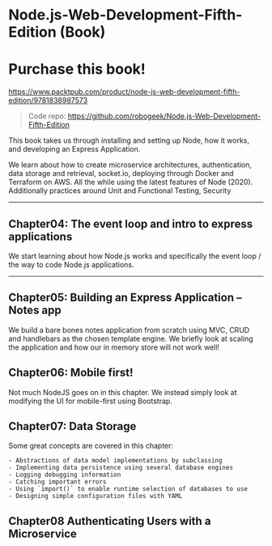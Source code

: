 # Node.js-Web-Development-Fifth-Edition (Book)

# Purchase this book! 

https://www.packtpub.com/product/node-js-web-development-fifth-edition/9781838987573

> Code repo: https://github.com/robogeek/Node.js-Web-Development-Fifth-Edition

This book takes us through installing and setting up Node, how it works, and developing an Express Application.

We learn about how to create microservice architectures, authentication, data storage and retrieval, socket.io, deploying through Docker and Terraform on AWS. All the while using the latest features of Node (2020). Additionally practices around Unit and Functional Testing, Security

---

## Chapter04: The event loop and intro to express applications

We start learning about how Node.js works and specifically the event loop / the way to code Node.js applications.

---

## Chapter05: Building an Express Application – Notes app

We build a bare bones notes application from scratch using MVC, CRUD and handlebars as the chosen template engine. We briefly look at scaling the application and how our in memory store will not work well!

## Chapter06: Mobile first!

Not much NodeJS goes on in this chapter. We instead simply look at modifying the UI for mobile-first using Bootstrap.

## Chapter07: Data Storage

Some great concepts are covered in this chapter:

    - Abstractions of data model implementations by subclassing
    - Implementing data persistence using several database engines
    - Logging debugging information
    - Catching important errors
    - Using `import()` to enable runtime selection of databases to use
    - Designing simple configuration files with YAML

## Chapter08 Authenticating Users with a Microservice
